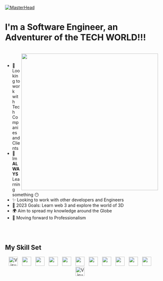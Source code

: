 
[![MasterHead](https://raw.githubusercontent.com/Muhammad-Hamad309/Muhammad-Hamad309/main/imgs/LI-Banner.gif)]()


# I'm a Software Engineer, an Adventurer of the TECH WORLD!!!
<br>
<img align="right" width="450px" src="https://raw.githubusercontent.com/Muhammad-Hamad309/Muhammad-Hamad309/main/imgs/3efcf1e9a5f2c3354714699b321221b4.gif">

<br>

- 🔭 Looking to work with Tech Companies and Clients
- 🌱 Im **ALWAYS** Learning something 😶
- ✨ Looking to work with other developers and Engineers 
- 🥅 2023 Goals: Learn web 3 and explore the world of 3D
- 🌍 Aim to spread my knowledge around the Globe
- 👣 Moving forward to Professionalism


<br><br>

## My Skill Set
<p align="center">
<img alt="Visual Studio Code" width="30px" src="https://raw.githubusercontent.com/Muhammad-Hamad309/Muhammad-Hamad309/be69086bbc91ee54a9575272319f5104bde078a7/LOGO/icons8-html-5.svg" style="padding-right:10px;" />
<img alt="" width="30px" src="https://raw.githubusercontent.com/Muhammad-Hamad309/Muhammad-Hamad309/be69086bbc91ee54a9575272319f5104bde078a7/LOGO/icons8-css3.svg" style="padding-right:10px;" />
<img alt="" width="30px" src="https://raw.githubusercontent.com/Muhammad-Hamad309/Muhammad-Hamad309/be69086bbc91ee54a9575272319f5104bde078a7/LOGO/icons8-javascript.svg" style="padding-right:10px;" />
<img alt="" width="30px" src="https://raw.githubusercontent.com/Muhammad-Hamad309/Muhammad-Hamad309/be69086bbc91ee54a9575272319f5104bde078a7/LOGO/C%23.svg" style="padding-right:10px;" />
<img alt="" width="30px" src="https://raw.githubusercontent.com/Muhammad-Hamad309/Muhammad-Hamad309/d0c8ead5f6538422c376e5f0733e0bef7284d000/LOGO/.NET.svg" style="padding-right:10px;" />
<img alt="" width="30px" src="https://raw.githubusercontent.com/Muhammad-Hamad309/Muhammad-Hamad309/be69086bbc91ee54a9575272319f5104bde078a7/LOGO/icons8-python.svg" style="padding-right:10px;" />
<img alt="" width="30px" src="https://raw.githubusercontent.com/Muhammad-Hamad309/Muhammad-Hamad309/be69086bbc91ee54a9575272319f5104bde078a7/LOGO/icons8-java.svg" style="padding-right:10px;" />
<img alt="" width="30px" src="https://raw.githubusercontent.com/Muhammad-Hamad309/Muhammad-Hamad309/be69086bbc91ee54a9575272319f5104bde078a7/LOGO/sqlServer.svg" style="padding-right:10px;" />
<img alt="" width="30px" src="https://raw.githubusercontent.com/Muhammad-Hamad309/Muhammad-Hamad309/be69086bbc91ee54a9575272319f5104bde078a7/LOGO/sql.svg" style="padding-right:10px;" />
<img alt="" width="30px" src="https://raw.githubusercontent.com/Muhammad-Hamad309/Muhammad-Hamad309/be69086bbc91ee54a9575272319f5104bde078a7/LOGO/icons8-firebase.svg" style="padding-right:10px;" />
<img alt="" width="30px" src="https://raw.githubusercontent.com/Muhammad-Hamad309/Muhammad-Hamad309/be69086bbc91ee54a9575272319f5104bde078a7/LOGO/Mongo.svg" style="padding-right:10px;" />
<img alt="Visual Studio Code" width="30px" src="https://cdn.jsdelivr.net/gh/devicons/devicon/icons/vscode/vscode-original.svg" style="padding-right:10px;" />
  
</p>

